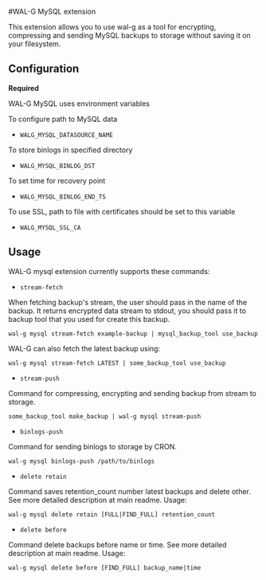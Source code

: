 #WAL-G MySQL extension

This extension allows you to use wal-g as a tool for encrypting, compressing and sending MySQL backups to storage without saving it on your filesystem.

Configuration
-------------
**Required**

WAL-G MySQL uses environment variables

To configure path to MySQL data
* `WALG_MYSQL_DATASOURCE_NAME`

To store binlogs in specified directory
* `WALG_MYSQL_BINLOG_DST`

To set time for recovery point
* `WALG_MYSQL_BINLOG_END_TS` 

To use SSL, path to file with certificates should be set to this variable
* `WALG_MYSQL_SSL_CA`


Usage
-----

WAL-G mysql extension currently supports these commands:


* ``stream-fetch``

When fetching backup's stream, the user should pass in the name of the backup. It returns encrypted data stream to stdout, you should pass it to backup tool that you used for create this backup.
```
wal-g mysql stream-fetch example-backup | mysql_backup_tool use_backup
```
WAL-G can also fetch the latest backup using:

```
wal-g mysql stream-fetch LATEST | some_backup_tool use_backup
```

* ``stream-push``

Command for compressing, encrypting and sending backup from stream to storage.

```
some_backup_tool make_backup | wal-g mysql stream-push
```

* ``binlogs-push``

Command for sending binlogs to storage by CRON.

```
wal-g mysql binlogs-push /path/to/binlogs
```

* ``delete retain``

Command saves retention_count number latest backups and delete other. See more detailed description at main readme. Usage:
```
wal-g mysql delete retain [FULL|FIND_FULL] retention_count
```

* ``delete before``

Command delete backups before name or time. See more detailed description at main readme. Usage:
```
wal-g mysql delete before [FIND_FULL] backup_name|time
```
